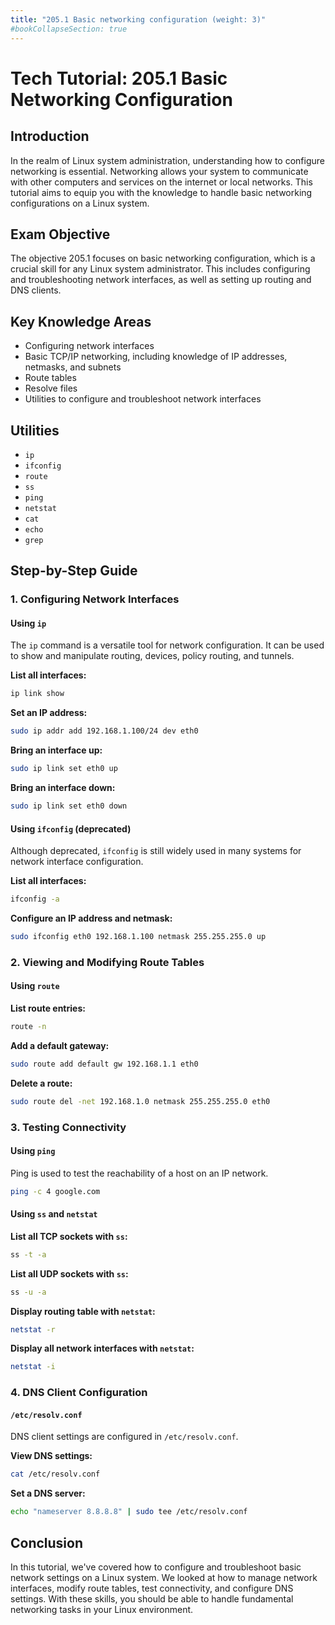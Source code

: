 ```yaml
---
title: "205.1 Basic networking configuration (weight: 3)"
#bookCollapseSection: true
---
```


# Tech Tutorial: 205.1 Basic Networking Configuration

## Introduction

In the realm of Linux system administration, understanding how to configure networking is essential. Networking allows your system to communicate with other computers and services on the internet or local networks. This tutorial aims to equip you with the knowledge to handle basic networking configurations on a Linux system.

## Exam Objective

The objective 205.1 focuses on basic networking configuration, which is a crucial skill for any Linux system administrator. This includes configuring and troubleshooting network interfaces, as well as setting up routing and DNS clients.

## Key Knowledge Areas

- Configuring network interfaces
- Basic TCP/IP networking, including knowledge of IP addresses, netmasks, and subnets
- Route tables
- Resolve files
- Utilities to configure and troubleshoot network interfaces

## Utilities

- `ip`
- `ifconfig`
- `route`
- `ss`
- `ping`
- `netstat`
- `cat`
- `echo`
- `grep`

## Step-by-Step Guide

### 1. Configuring Network Interfaces

#### Using `ip`

The `ip` command is a versatile tool for network configuration. It can be used to show and manipulate routing, devices, policy routing, and tunnels.

**List all interfaces:**
```bash
ip link show
```

**Set an IP address:**
```bash
sudo ip addr add 192.168.1.100/24 dev eth0
```

**Bring an interface up:**
```bash
sudo ip link set eth0 up
```

**Bring an interface down:**
```bash
sudo ip link set eth0 down
```

#### Using `ifconfig` (deprecated)

Although deprecated, `ifconfig` is still widely used in many systems for network interface configuration.

**List all interfaces:**
```bash
ifconfig -a
```

**Configure an IP address and netmask:**
```bash
sudo ifconfig eth0 192.168.1.100 netmask 255.255.255.0 up
```

### 2. Viewing and Modifying Route Tables

#### Using `route`

**List route entries:**
```bash
route -n
```

**Add a default gateway:**
```bash
sudo route add default gw 192.168.1.1 eth0
```

**Delete a route:**
```bash
sudo route del -net 192.168.1.0 netmask 255.255.255.0 eth0
```

### 3. Testing Connectivity

#### Using `ping`

Ping is used to test the reachability of a host on an IP network.

```bash
ping -c 4 google.com
```

#### Using `ss` and `netstat`

**List all TCP sockets with `ss`:**
```bash
ss -t -a
```

**List all UDP sockets with `ss`:**
```bash
ss -u -a
```

**Display routing table with `netstat`:**
```bash
netstat -r
```

**Display all network interfaces with `netstat`:**
```bash
netstat -i
```

### 4. DNS Client Configuration

#### `/etc/resolv.conf`

DNS client settings are configured in `/etc/resolv.conf`.

**View DNS settings:**
```bash
cat /etc/resolv.conf
```

**Set a DNS server:**
```bash
echo "nameserver 8.8.8.8" | sudo tee /etc/resolv.conf
```

## Conclusion

In this tutorial, we've covered how to configure and troubleshoot basic network settings on a Linux system. We looked at how to manage network interfaces, modify route tables, test connectivity, and configure DNS settings. With these skills, you should be able to handle fundamental networking tasks in your Linux environment.